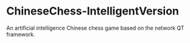 # ChineseChess-IntelligentVersion
An artificial intelligence Chinese chess game based on the network QT framework.
